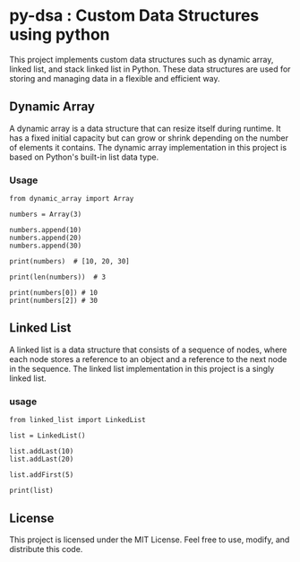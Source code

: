 # py-dsa : Custom Data Structures using python
This project implements custom data structures such as dynamic array, linked list, and stack linked list in Python. These data structures are used for storing and managing data in a flexible and efficient way.

## Dynamic Array
A dynamic array is a data structure that can resize itself during runtime. 
It has a fixed initial capacity but can grow or shrink depending on the number of elements it contains. 
The dynamic array implementation in this project is based on Python's built-in list data type.

### Usage
```
from dynamic_array import Array

numbers = Array(3)

numbers.append(10)
numbers.append(20)
numbers.append(30)

print(numbers)  # [10, 20, 30]

print(len(numbers))  # 3

print(numbers[0]) # 10
print(numbers[2]) # 30

```

## Linked List
A linked list is a data structure that consists of a sequence of nodes, where each node stores a reference to an object and a reference to the next node in the sequence. The linked list implementation in this project is a singly linked list.

### usage
```
from linked_list import LinkedList

list = LinkedList()

list.addLast(10)
list.addLast(20)

list.addFirst(5)

print(list)
```

## License
This project is licensed under the MIT License. Feel free to use, modify, and distribute this code.
